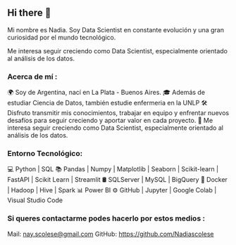 ## Hi there 👋

Mi nombre es Nadia. Soy Data Scientist en constante evolución y una gran curiosidad por el mundo tecnológico. 

Me interesa seguir creciendo como Data Scientist, especialmente orientado al análisis de los datos.


### Acerca de mí :

🌍 Soy de Argentina, nací en La Plata - Buenos Aires.
🎓 Además de estudiar Ciencia de Datos, también estudie enfermeria en la UNLP
🛠 Disfruto transmitir mis conocimientos, trabajar en equipo y enfrentar nuevos desafíos para seguir creciendo y aportar valor en cada proyecto.
🌱 Me interesa seguir creciendo como Data Scientist, especialmente orientado al análisis de los datos.


### Entorno Tecnológico:

💻 Python | SQL
📚 Pandas | Numpy | Matplotlib | Seaborn | Scikit-learn | FastAPI | Scikit Learn | Streamlit
🛢 SQLServer | MySQL | BigQuery
🔧 Docker | Hadoop | Hive | Spark
📊 Power BI 
⚙️ GitHub | Jupyter | Google Colab | Visual Studio Code

### Si queres contactarme podes hacerlo por estos medios :

Mail: nay.scolese@gmail.com
GitHub: https://github.com/Nadiascolese

<!--
**Nadiascolese/Nadiascolese** is a ✨ _special_ ✨ repository because its `README.md` (this file) appears on your GitHub profile.

Here are some ideas to get you started:

- 🔭 I’m currently working on ...
- 🌱 I’m currently learning ...
- 👯 I’m looking to collaborate on ...
- 🤔 I’m looking for help with ...
- 💬 Ask me about ...
- 📫 How to reach me: ...
- 😄 Pronouns: ...
- ⚡ Fun fact: ...
-->
